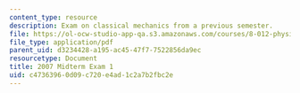 ```yaml
---
content_type: resource
description: Exam on classical mechanics from a previous semester.
file: https://ol-ocw-studio-app-qa.s3.amazonaws.com/courses/8-012-physics-i-classical-mechanics-fall-2008/c47363960d09c720e4ad1c2a7b2fbc2e_2007_quiz1.pdf
file_type: application/pdf
parent_uid: d3234428-a195-ac45-47f7-7522856da9ec
resourcetype: Document
title: 2007 Midterm Exam 1
uid: c4736396-0d09-c720-e4ad-1c2a7b2fbc2e
---
```

